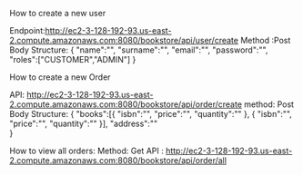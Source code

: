 How to create a new user

  Endpoint:http://ec2-3-128-192-93.us-east-2.compute.amazonaws.com:8080/bookstore/api/user/create
  Method :Post
  Body Structure:
  {
    "name":"",
    "surname":"",
    "email":"",
    "password":"",
    "roles":["CUSTOMER","ADMIN"]
  }
  
How to create a new Order

API: http://ec2-3-128-192-93.us-east-2.compute.amazonaws.com:8080/bookstore/api/order/create
method: Post
Body Structure:
 {
  "books":[{
    "isbn":"",
    "price":"",
    "quantity":""
  },
    {
    "isbn":"",
    "price":"",
    "quantity":""
  }],
    "address":""   
}


How to view all orders:
 Method: Get
 API : http://ec2-3-128-192-93.us-east-2.compute.amazonaws.com:8080/bookstore/api/order/all
  
    
